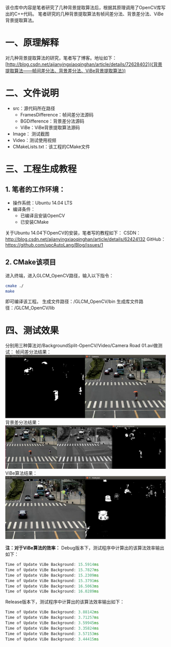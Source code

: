 该仓库中内容是笔者研究了几种背景提取算法后，根据其原理调用了OpenCV库写出的C++代码。
笔者研究的几种背景提取算法有帧间差分法、背景差分法、ViBe背景提取算法。

# 一、原理解释
对几种背景提取算法的研究，笔者写了博客。地址如下：
[http://blog.csdn.net/ajianyingxiaoqinghan/article/details/72628402](《背景提取算法——帧间差分法、背景差分法、ViBe背景提取算法》)

# 二、文件说明

- src：源代码所在路径
	- FramesDifference：帧间差分法源码
	- BGDifference：背景差分法源码
	- ViBe：ViBe背景提取算法源码
- Image： 测试截图
- Video：测试使用视频
- CMakeLists.txt：该工程的CMake文件

# 三、工程生成教程
## 1. 笔者的工作环境：

- 操作系统：Ubuntu 14.04 LTS
- 编译条件：
	- 已编译且安装OpenCV
	- 已安装CMake

关于Ubuntu 14.04下OpenCV的安装，笔者写的教程如下：
CSDN：http://blog.csdn.net/ajianyingxiaoqinghan/article/details/62424132 
GitHub：https://github.com/upcAutoLang/Blog/issues/1

## 2. CMake该项目
进入终端，进入GLCM_OpenCV路径，输入以下指令：
```bash
cmake ./
make
```
即可编译该工程。
生成文件路径：/GLCM_OpenCV/bin
生成库文件路径：/GLCM_OpenCV/lib

# 四、测试效果
分别用三种算法对/BackgroundSplit-OpenCV/Video/Camera Road 01.avi做测试：
帧间差分法结果：
![](./Image/FrameDifference.png)
背景差分法结果：
![](./Image/GaussBG_Difference.png)
ViBe算法结果：
![](./Image/ViBe.png)

**注：对于ViBe算法的效率：**
Debug版本下，测试程序中计算出的该算法效率输出如下：
```cpp
Time of Update ViBe Background: 15.5914ms
Time of Update ViBe Background: 15.7827ms
Time of Update ViBe Background: 15.2309ms
Time of Update ViBe Background: 15.3791ms
Time of Update ViBe Background: 16.5063ms
Time of Update ViBe Background: 16.0289ms
```
Release版本下，测试程序中计算出的该算法效率输出如下：
```cpp
Time of Update ViBe Background: 3.88142ms
Time of Update ViBe Background: 3.71257ms
Time of Update ViBe Background: 3.59945ms
Time of Update ViBe Background: 3.35824ms
Time of Update ViBe Background: 3.57153ms
Time of Update ViBe Background: 3.44415ms
```


